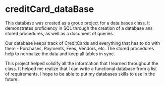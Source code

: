 # creditCard_dataBase

This database was created as a group project for a data bases class. It demonstrates proficiency in SQL through the creation of a database ans stored procedures, as well as a document of queries. 

Our database keeps track of CreditCards and everything that has to do with them - Purchases, Payments, Fees, Vendors, etc. The stored procedures help to normalize the data and keep all tables in sync.

This project helped solidify all the information that I learned throughout the class. It helped me realize that I can write a functional database from a list of requirements. I hope to be able to put my databases skills to use in the future. 
